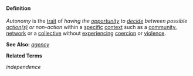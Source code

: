 #### Definition

*Autonomy* is the [trait](https://github.com/gcassel/Modular-Organization-Terminology/blob/master/terms/trait.md) of *having the [opportunity](https://github.com/gcassel/Modular-Organization-Terminology/blob/master/terms/opportunity.md) to [decide](https://github.com/gcassel/Modular-Organization-Terminology/blob/master/terms/decide.md) between possible [action(s)](https://github.com/gcassel/Modular-Organization-Terminology/blob/master/terms/act.md) or non-action* within a [specific](https://github.com/gcassel/Modular-Organization-Terminology/blob/master/terms/specific.md) [context](https://github.com/gcassel/Modular-Organization-Terminology/blob/master/terms/context.md) such as a [community](https://github.com/gcassel/Modular-Organization-Terminology/blob/master/terms/community.md), [network](https://github.com/gcassel/Modular-Organization-Terminology/blob/master/terms/network.md) or a [collective](https://github.com/gcassel/Modular-Organization-Terminology/blob/master/terms/collective.md) without [experiencing](https://github.com/gcassel/Modular-Organization-Terminology/blob/master/terms/experience.md) [coercion](https://github.com/gcassel/Modular-Organization-Terminology/blob/master/terms/coerce.md) or [violence](https://github.com/gcassel/Modular-Organization-Terminology/blob/master/terms/violence.md).

**See Also:** *[agency](https://github.com/gcassel/Modular-Organization-Terminology/blob/master/terms/agency.md)*

**Related Terms**

*independence*
